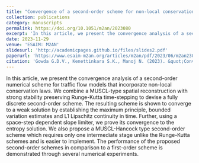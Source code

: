 ```yaml
---
title: "Convergence of a second-order scheme for non-local conservation laws"
collection: publications
category: manuscripts
permalink: https://doi.org/10.1051/m2an/2023080
excerpt: 'In this article, we present the convergence analysis of a second-order numerical scheme for traffic flow models that incorporate non-local conservation laws. '
date: 2023-11-29
venue: 'ESAIM: M2AN'
slidesurl: 'http://academicpages.github.io/files/slides2.pdf'
paperurl: 'https://www.esaim-m2an.org/articles/m2an/pdf/2023/06/m2an230129.pdf'
citation: 'Gowda G.D.V., Kenettinkara S.K., Manoj N. (2023). &quot;Convergence of a second-order scheme for non-local conservation laws Number 1.&quot; <i>ESAIM: M2AN 1</i>. 1(2).'
---
```


In this article, we present the convergence analysis of a second-order numerical scheme for traffic flow models that incorporate non-local conservation laws. We combine a MUSCL-type spatial reconstruction with strong stability preserving Runge-Kutta time-stepping to devise a fully discrete second-order scheme. The resulting scheme is shown to converge to a weak solution by establishing the maximum principle, bounded variation estimates and L1 Lipschitz continuity in time. Further, using a space-step dependent slope limiter, we prove its convergence to the entropy solution. We also propose a MUSCL-Hancock type second-order scheme which requires only one intermediate stage unlike the Runge-Kutta schemes and is easier to implement. The performance of the proposed second-order schemes in comparison to a first-order scheme is demonstrated through several numerical experiments.
